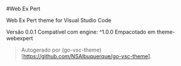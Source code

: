 #Web Ex Pert

Web Ex Pert theme for Visual Studio Code

Versão 0.0.1
Compatível com engine: ^1.0.0
Empacotado em theme-webexpert

> Autogerado por (go-vsc-theme)[https://github.com/NSAlbuquerque/go-vsc-theme].